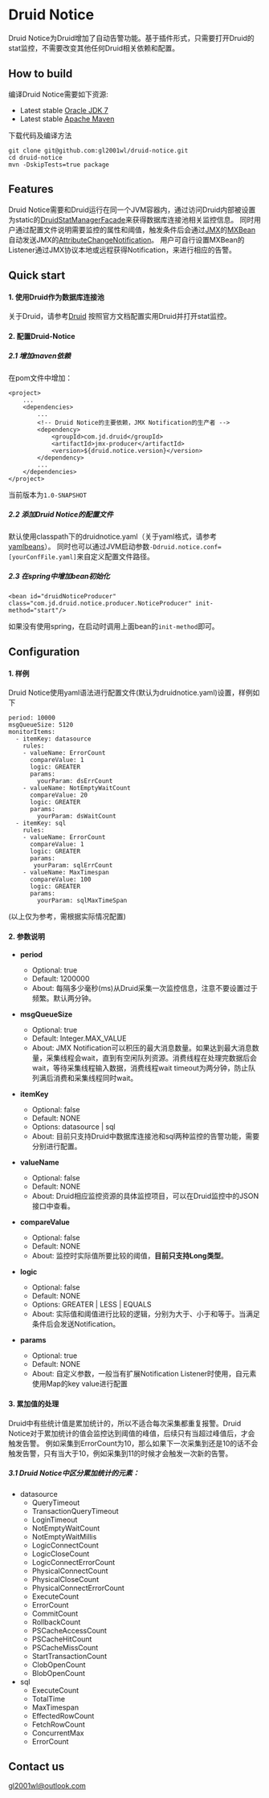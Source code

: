 # Druid Notice
Druid Notice为Druid增加了自动告警功能。基于插件形式，只需要打开Druid的stat监控，不需要改变其他任何Druid相关依赖和配置。

## How to build

编译Druid Notice需要如下资源:

* Latest stable [Oracle JDK 7](http://www.oracle.com/technetwork/java/)
* Latest stable [Apache Maven](http://maven.apache.org/)

下载代码及编译方法
```
git clone git@github.com:gl2001wl/druid-notice.git
cd druid-notice
mvn -DskipTests=true package
```
 
## Features

Druid Notice需要和Druid运行在同一个JVM容器内，通过访问Druid内部被设置为static的[DruidStatManagerFacade](https://github.com/alibaba/druid/blob/1.0.18/src/main/java/com/alibaba/druid/stat/DruidStatManagerFacade.java)来获得数据库连接池相关监控信息。
同时用户通过配置文件说明需要监控的属性和阈值，触发条件后会通过[JMX](https://docs.oracle.com/javase/tutorial/jmx/)的[MXBean](https://docs.oracle.com/javase/tutorial/jmx/mbeans/mxbeans.html)自动发送JMX的[AttributeChangeNotification](https://docs.oracle.com/javase/7/docs/api/javax/management/AttributeChangeNotification.html)。
用户可自行设置MXBean的Listener通过JMX协议本地或远程获得Notification，来进行相应的告警。

## Quick start

#### 1. 使用Druid作为数据库连接池

关于Druid，请参考[Druid](https://github.com/alibaba/druid)
按照官方文档配置实用Druid并打开stat监控。

#### 2. 配置Druid-Notice

##### 2.1 增加maven依赖

在pom文件中增加：
```
<project>
    ...
    <dependencies>
        ...
        <!-- Druid Notice的主要依赖，JMX Notification的生产者 -->
        <dependency>
            <groupId>com.jd.druid</groupId>
            <artifactId>jmx-producer</artifactId>
            <version>${druid.notice.version}</version>
        </dependency>
        ...
    </dependencies>
</project>
```
当前版本为`1.0-SNAPSHOT`

##### 2.2 添加Druid Notice的配置文件

默认使用classpath下的druidnotice.yaml（关于yaml格式，请参考[yamlbeans](http://yamlbeans.sourceforge.net/)）。
同时也可以通过JVM启动参数`-Ddruid.notice.conf=[yourConfFile.yaml]`来自定义配置文件路径。

##### 2.3 在spring中增加bean初始化

```
<bean id="druidNoticeProducer" class="com.jd.druid.notice.producer.NoticeProducer" init-method="start"/>
```

如果没有使用spring，在启动时调用上面bean的`init-method`即可。
    
## Configuration

#### 1. 样例

Druid Notice使用yaml语法进行配置文件(默认为druidnotice.yaml)设置，样例如下
```
period: 10000
msgQueueSize: 5120
monitorItems:
  - itemKey: datasource
    rules:
    - valueName: ErrorCount
      compareValue: 1
      logic: GREATER
      params:
        yourParam: dsErrCount
    - valueName: NotEmptyWaitCount
      compareValue: 20
      logic: GREATER
      params:
        yourParam: dsWaitCount
  - itemKey: sql
    rules:
    - valueName: ErrorCount
      compareValue: 1
      logic: GREATER
      params:
       yourParam: sqlErrCount
    - valueName: MaxTimespan
      compareValue: 100
      logic: GREATER
      params:
        yourParam: sqlMaxTimeSpan
```

(以上仅为参考，需根据实际情况配置)

#### 2. 参数说明

* **period**
    * Optional: true
    * Default: 1200000
    * About: 每隔多少毫秒(ms)从Druid采集一次监控信息，注意不要设置过于频繁。默认两分钟。
    
* **msgQueueSize**
    * Optional: true
    * Default: Integer.MAX_VALUE
    * About: JMX Notification可以积压的最大消息数量。如果达到最大消息数量，采集线程会wait，直到有空闲队列资源。消费线程在处理完数据后会wait，等待采集线程输入数据，消费线程wait timeout为两分钟，防止队列满后消费和采集线程同时wait。
    
* **itemKey**
    * Optional: false
    * Default: NONE
    * Options: datasource | sql
    * About: 目前只支持Druid中数据库连接池和sql两种监控的告警功能，需要分别进行配置。
    
* **valueName**
    * Optional: false
    * Default: NONE
    * About: Druid相应监控资源的具体监控项目，可以在Druid监控中的JSON接口中查看。
    
* **compareValue**
    * Optional: false
    * Default: NONE
    * About: 监控时实际值所要比较的阈值，**目前只支持Long类型**。
    
* **logic**
    * Optional: false
    * Default: NONE
    * Options: GREATER | LESS | EQUALS
    * About: 实际值和阈值进行比较的逻辑，分别为大于、小于和等于。当满足条件后会发送Notification。
    
* **params**
    * Optional: true
    * Default: NONE    
    * About: 自定义参数，一般当有扩展Notification Listener时使用，自元素使用Map的key value进行配置

#### 3. 累加值的处理

Druid中有些统计值是累加统计的，所以不适合每次采集都重复报警。Druid Notice对于累加统计的值会监控达到阈值的峰值，后续只有当超过峰值后，才会触发告警。
例如采集到ErrorCount为10，那么如果下一次采集到还是10的话不会触发告警，只有当大于10，例如采集到11的时候才会触发一次新的告警。

##### 3.1 Druid Notice中区分累加统计的元素：

* datasource
    * QueryTimeout
    * TransactionQueryTimeout
    * LoginTimeout
    * NotEmptyWaitCount
    * NotEmptyWaitMillis
    * LogicConnectCount
    * LogicCloseCount
    * LogicConnectErrorCount
    * PhysicalConnectCount
    * PhysicalCloseCount
    * PhysicalConnectErrorCount
    * ExecuteCount
    * ErrorCount
    * CommitCount
    * RollbackCount
    * PSCacheAccessCount
    * PSCacheHitCount
    * PSCacheMissCount
    * StartTransactionCount
    * ClobOpenCount
    * BlobOpenCount
* sql
    * ExecuteCount
    * TotalTime
    * MaxTimespan
    * EffectedRowCount
    * FetchRowCount
    * ConcurrentMax
    * ErrorCount
    
## Contact us

gl2001wl@outlook.com